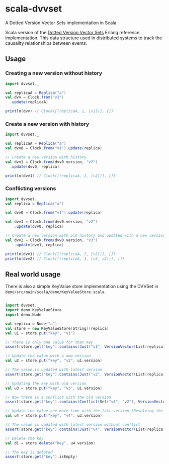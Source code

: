 # scala-dvvset

A Dotted Version Vector Sets implementation in Scala

Scala version of the [Dotted Version Vector Sets](https://github.com/ricardobcl/Dotted-Version-Vectors) Erlang reference implementation. This data structure
used in distributed systems to track the causality relationships between events.

## Usage

### Creating a new version without history

```scala
import dvvset._

val replicaA = Replica("a")
val dvv = Clock.from("v1")
  .update(replicaA)

println(dvv) // Clock([(replicaA, 1, [v1])], [])
```

### Create a new version with history

```scala
import dvvset._

val replicaA = Replica("a")
val dvv0 = Clock.from("v1").update(replica)

// Create a new version with history
val dvv1 = Clock.from(dvv0.version, "v2")
  .update(dvv0, replica)

println(dvv1) // Clock([(replicaA, 2, [v2])], [])
```

### Conflicting versions

```scala
import dvvset._
val replica = Replica("a")

val dvv0 = Clock.from("v1").update(replica)

val dvv1 = Clock.from(dvv0.version, "v2")
    .update(dvv0, replica)

// Create a new version with old history and updated with a new version
val dvv2 = Clock.from(dvv0.version, "v3")
    .update(dvv1, replica)

println(dvv1) // Clock([(replicaA, 2, [v2])], [])
println(dvv2) // Clock([(replicaA, 3, [v3, v2])], [])
```

## Real world usage

There is also a simple KeyValue store implementation using the DVVSet in `demo/src/main/scala/demo/KeyValueStore.scala`.

```scala

import dvvset._
import demo.KeyValueStore
import demo.Node

val replica = Node("a")
val store = new KeyValueStore[String](replica)
val u1 = store.put("key", "v1")

// There is only one value for that Key
assert(store.get("key").contains(Just("v1", VersionVector(List(replica -> 1)))))

// Update the value with a new version
val u2 = store.put("key", "v2", u1.version)

// The value is updated with latest version
assert(store.get("key").contains(Just("v2", VersionVector(List(replica -> 2)))))

// Updating the key with old version
val u3 = store.put("key", "v3", u1.version)

// Now there is a conflict with the old version
assert(store.get("key").contains(Conflict(Set("v3", "v2"), VersionVector(List(replica -> 3)), withDeleted = false)))

// Update the value one more time with the last version (Resolving the conflict)
val u4 = store.put("key", "v4", u3.version)

// The value is updated with latest version without conflict
assert(store.get("key").contains(Just("v4", VersionVector(List(replica -> 4)))))

// Delete the key
val d1 = store.delete("key", u4.version)

// The key is deleted
assert(store.get("key").isEmpty)

```



